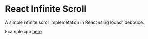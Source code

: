 # React Infinite Scroll

A simple infinite scroll implemetation in React using lodash debouce.

Example app [here](https://philip-owen.github.io/react-infinite-scroll/)
